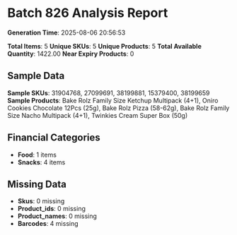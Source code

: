# Batch 826 Analysis Report

**Generation Time**: 2025-08-06 20:56:53

**Total Items**: 5
**Unique SKUs**: 5
**Unique Products**: 5
**Total Available Quantity**: 1422.00
**Near Expiry Products**: 0

## Sample Data
**Sample SKUs**: 31904768, 27099691, 38199881, 15379400, 38199659
**Sample Products**: Bake Rolz Family Size Ketchup Multipack (4+1), Oniro Cookies Chocolate 12Pcs (25g), Bake Rolz Pizza (58-62g), Bake Rolz Family Size Nacho Multipack (4+1), Twinkies Cream Super Box (50g)

## Financial Categories
- **Food**: 1 items
- **Snacks**: 4 items

## Missing Data
- **Skus**: 0 missing
- **Product_ids**: 0 missing
- **Product_names**: 0 missing
- **Barcodes**: 4 missing
